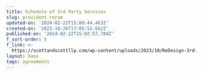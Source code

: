 ```yaml
---
title: Schedule of 3rd Party Services
slug: provident-rerum
updated-on: '2024-02-22T15:00:44.463Z'
created-on: '2023-10-26T17:05:52.662Z'
published-on: '2024-02-22T15:02:57.704Z'
f_sort-order: 5
f_link: >-
  https://scottandscottllp.com/wp-content/uploads/2023/10/ReDesign-3rd-Party-Services.pdf
layout: base
tags: agreements
---
```



